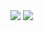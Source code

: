 <img src="https://capsule-render.vercel.app/api?type=waving&color=0:24c6dc,100:514a9d&height=250&section=header&text=mynameis%20seok&fontSize=60&fontAlign=70&fontColor=524916" />

<img src="https://img.shields.io/badge/아이콘내용-바탕색?style=flat&logo=로고이름&logoColor=white"/>
